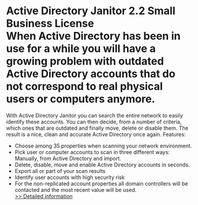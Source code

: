 # Active Directory Janitor 2.2 Small Business License<br />When Active Directory has been in use for a while you will have a growing problem with outdated Active Directory accounts that do not correspond to real physical users or computers anymore.
With Active Directory Janitor you can search the entire network to easily identify these accounts. You can then decide, from a number of criteria, which ones that are outdated and finally move, delete or disable them.
The result is a nice, clean and accurate Active Directory once again.
Features:
- Choose among 35 properties when scanning your network environment.
- Pick user or computer accounts to scan in three different ways: Manually, from Active Directory and import.
- Delete, disable, move and enable Active Directory accounts in seconds.
- Export all or part of your scan results
- Identify user accounts with high security risk
- For the non-replicated account properties all domain controllers will be contacted and the most recent value will be used.<br />[>> Detailed information](https://secure.element5.com/esales/product.html?productid=300386272&affiliateid=200057808)